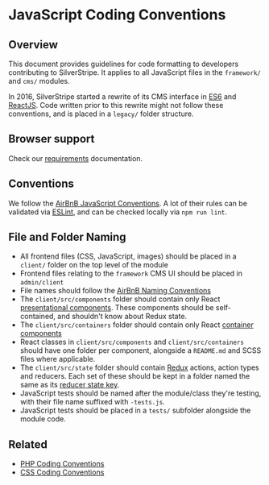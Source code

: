 # JavaScript Coding Conventions

## Overview

This document provides guidelines for code formatting to developers contributing
to SilverStripe. It applies to all JavaScript files in the `framework/` and `cms/` modules.

In 2016, SilverStripe started a rewrite of its CMS interface in
[ES6](https://en.wikipedia.org/wiki/ECMAScript) and
[ReactJS](http://facebook.github.io/react/). Code written prior to this rewrite
might not follow these conventions, and is placed in a `legacy/` folder structure.

## Browser support

Check our [requirements](/getting_started/server_requirements) documentation.

## Conventions

We follow the [AirBnB JavaScript Conventions](https://github.com/airbnb/javascript).
A lot of their rules can be validated via [ESLint](http://eslint.org/),
and can be checked locally via `npm run lint`.

## File and Folder Naming

- All frontend files (CSS, JavaScript, images) should be placed in
  a `client/` folder on the top level of the module
- Frontend files relating to the `framework` CMS UI should be placed in `admin/client`
- File names should follow the [AirBnB Naming Conventions](https://github.com/airbnb/javascript#naming-conventions)
- The `client/src/components` folder should contain only React
  [presentational components](https://medium.com/@dan_abramov/smart-and-dumb-components-7ca2f9a7c7d0#.r635clean).
  These components should be self-contained, and shouldn't know about Redux state.
- The `client/src/containers` folder should contain only React
  [container components](https://medium.com/@dan_abramov/smart-and-dumb-components-7ca2f9a7c7d0#.r635clean)
- React classes in `client/src/components` and `client/src/containers` should
  have one folder per component, alongside a `README.md` and SCSS files where applicable.
- The `client/src/state` folder should contain [Redux](http://redux.js.org/)
  actions, action types and reducers. Each set of these should be kept in a folder
  named the same as its [reducer state key](http://redux.js.org/docs/basics/Reducers.html).
- JavaScript tests should be named after the module/class they're testing,
  with their file name suffixed with `-tests.js`.
- JavaScript tests should be placed in a `tests/` subfolder alongside the module code.

## Related

* [PHP Coding Conventions](/contributing/php_coding_conventions)
* [CSS Coding Conventions](/contributing/css_coding_conventions)
